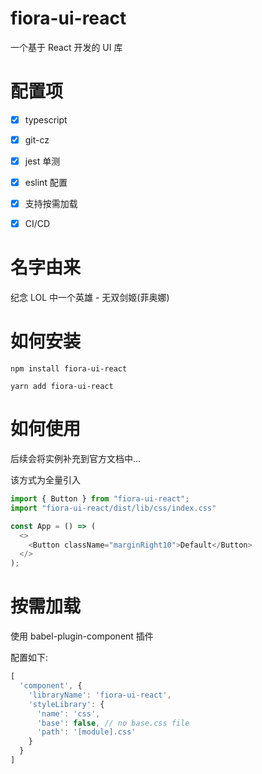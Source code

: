 # fiora-ui-react

一个基于 React 开发的 UI 库

# 配置项

- [x] typescript

- [x] git-cz

- [x] jest 单测

- [x] eslint 配置

- [x] 支持按需加载

- [x] CI/CD

# 名字由来

纪念 LOL 中一个英雄 - 无双剑姬(菲奥娜)

# 如何安装

`npm install fiora-ui-react`

`yarn add fiora-ui-react`

# 如何使用

后续会将实例补充到官方文档中...

该方式为全量引入

```typescript jsx
import { Button } from "fiora-ui-react";
import "fiora-ui-react/dist/lib/css/index.css"

const App = () => (
  <>
    <Button className="marginRight10">Default</Button>
  </>
);
```

# 按需加载

使用 babel-plugin-component 插件

配置如下:

```js
[
  'component', {
    'libraryName': 'fiora-ui-react',
    'styleLibrary': {
      'name': 'css',
      'base': false, // no base.css file
      'path': '[module].css'
    }
  }
]
```
